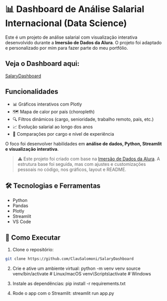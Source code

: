 # 📊 Dashboard de Análise Salarial Internacional (Data Science)

Este é um projeto de análise salarial com visualização interativa desenvolvido durante a **Imersão de Dados da Alura**. O projeto foi adaptado e personalizado por mim para fazer parte do meu portfólio.

## Veja o Dashboard aqui:
[SalaryDashboard](https://salarydash.streamlit.app/)


##  Funcionalidades

- 📊 Gráficos interativos com Plotly
- 🗺️ Mapa de calor por país (choropleth)
- 🔍 Filtros dinâmicos (cargo, senioridade, trabalho remoto, país, etc.)
- 📈 Evolução salarial ao longo dos anos
- 🎯 Comparações por cargo e nível de experiência


O foco foi desenvolver habilidades em **análise de dados, Python, Streamlit e visualização interativa**.

> ⚠️ Este projeto foi criado com base na [Imersão de Dados da Alura](https://www.alura.com.br/imersao-dados). A estrutura base foi seguida, mas com ajustes e customizações pessoais no código, nos gráficos, layout e README.

## 🛠️ Tecnologias e Ferramentas

- Python
- Pandas
- Plotly
- Streamlit
- VS Code

## 📂 Como Executar

1. Clone o repositório:

```bash
git clone https://github.com/ClauSalomoni/SalaryDashboard
```

2. Crie e ative um ambiente virtual:
python -m venv venv
source venv/bin/activate  # Linux/macOS
venv\Scripts\activate     # Windows

3. Instale as dependências:
pip install -r requirements.txt

4. Rode o app com o Streamlit:
streamlit run app.py
